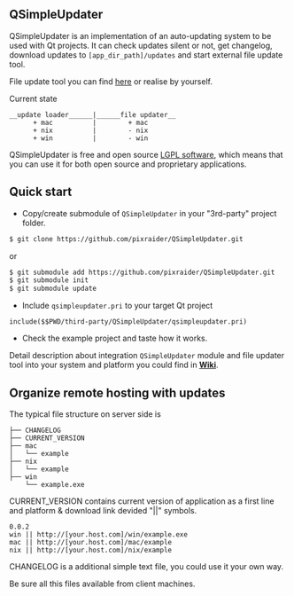 ## QSimpleUpdater

QSimpleUpdater is an implementation of an auto-updating system to be used with Qt projects. It can check updates silent or not, get changelog, download updates to ```[app_dir_path]/updates``` and start external file update tool.

File update tool you can find [here](https://github.com/pixraider/QSimpleUpdater/tree/master/QSimpleUpdater/updater) or realise by yourself.

Current state

```
__update loader______|______file updater__
      + mac          |        + mac
      + nix          |        - nix
      + win          |        - win
```

QSimpleUpdater is free and open source [LGPL software](https://www.gnu.org/licenses/lgpl.html), which means that you can use it for both open source and proprietary applications.

## Quick start

* Copy/create submodule of `QSimpleUpdater` in your "3rd-party" project folder.
```bash
$ git clone https://github.com/pixraider/QSimpleUpdater.git
```
or
```bash
$ git submodule add https://github.com/pixraider/QSimpleUpdater.git
$ git submodule init
$ git submodule update
```
* Include ```qsimpleupdater.pri``` to your target Qt project
```
include($$PWD/third-party/QSimpleUpdater/qsimpleupdater.pri)
```
* Check the example project and taste how it works.

Detail description about integration `QSimpleUpdater` module and file updater tool into your system and platform you could find in **[Wiki](https://github.com/pixraider/QSimpleUpdater/wiki)**.

## Organize remote hosting with updates

The typical file structure on server side is
```
├── CHANGELOG
├── CURRENT_VERSION
├── mac
│   └── example
├── nix
│   └── example
├── win
    └── example.exe
```

CURRENT_VERSION contains current version of application as a first line and platform & download link devided "||" symbols.
```
0.0.2
win || http://[your.host.com]/win/example.exe
mac || http://[your.host.com]/mac/example
nix || http://[your.host.com]/nix/example
```

CHANGELOG is a additional simple text file, you could use it your own way.

Be sure all this files available from client machines.

